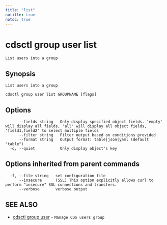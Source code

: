 ```yaml
---
title: "list"
notitle: true
notoc: true
---
```

# cdsctl group user list

`List users into a group`

## Synopsis

`List users into a group`

```
cdsctl group user list GROUPNAME [flags]
```

## Options

```
      --fields string   Only display specified object fields. 'empty' will display all fields, 'all' will display all object fields, 'field1,field2' to select multiple fields
      --filter string   Filter output based on conditions provided
      --format string   Output format: table|json|yaml (default "table")
  -q, --quiet           Only display object's key
```

## Options inherited from parent commands

```
  -f, --file string   set configuration file
      --insecure      (SSL) This option explicitly allows curl to perform "insecure" SSL connections and transfers.
      --verbose       verbose output
```

## SEE ALSO

* [cdsctl group user](/docs/components/cdsctl/group/user/)	 - `Manage CDS users group`

